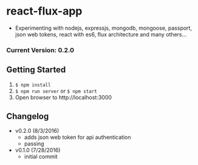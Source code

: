 # react-flux-app
- Experimenting with nodejs, expressjs, mongodb, mongoose, passport, json web tokens, react with es6, flux architecture and many others...

### Current Version: 0.2.0

## Getting Started
1. ```$ npm install```
2. ```$ npm run server``` or ```$ npm start```
3. Open browser to http://localhost:3000


## Changelog
- v0.2.0 (8/3/2016)
	- adds json web token for api authentication
	- passing
- v0.1.0 (7/28/2016)
	- initial commit